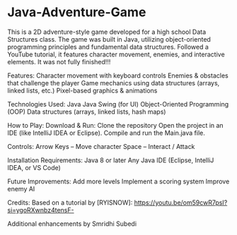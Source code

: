 # Java-Adventure-Game

This is a 2D adventure-style game developed for a high school Data Structures class. The game was built in Java, utilizing object-oriented programming principles and fundamental data structures. Followed a YouTube tutorial, it features character movement, enemies, and interactive elements. It was not fully finished!!! 

Features:
Character movement with keyboard controls
Enemies & obstacles that challenge the player
Game mechanics using data structures (arrays, linked lists, etc.)
Pixel-based graphics & animations

Technologies Used:
Java
Java Swing (for UI)
Object-Oriented Programming (OOP)
Data structures (arrays, linked lists, hash maps)

How to Play:
Download & Run:
 Clone the repository
Open the project in an IDE (like IntelliJ IDEA or Eclipse).
Compile and run the Main.java file.

Controls:
Arrow Keys – Move character
Space – Interact / Attack

Installation Requirements:
Java 8 or later
Any Java IDE (Eclipse, IntelliJ IDEA, or VS Code)



Future Improvements:
Add more levels
Implement a scoring system
Improve enemy AI


Credits:
Based on a tutorial by [RYISNOW]: https://youtu.be/om59cwR7psI?si=ygoRXwnbz4tensF-

Additional enhancements by Smridhi Subedi
